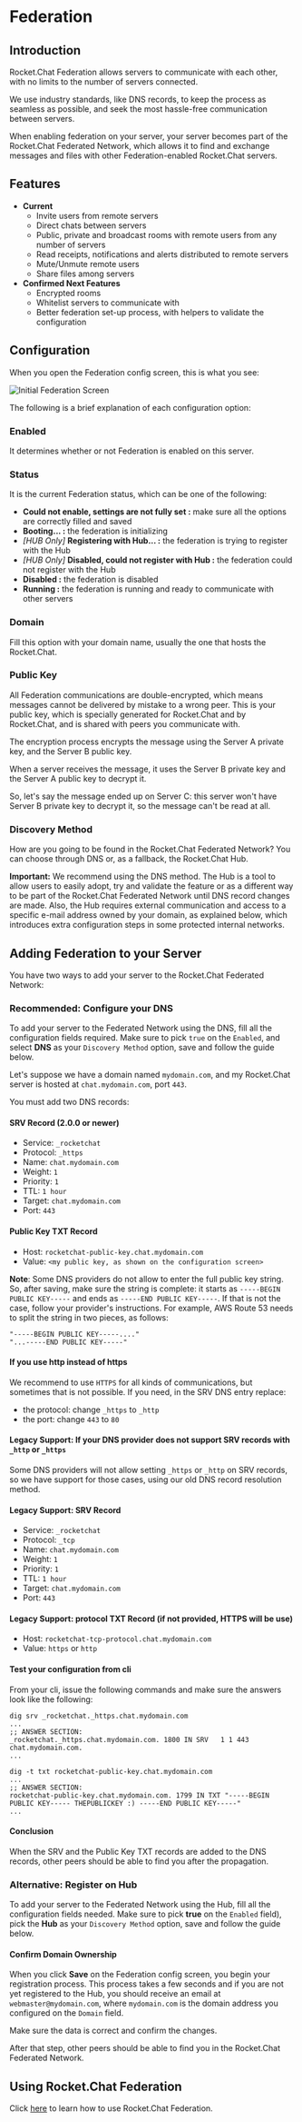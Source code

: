 # Federation

## Introduction

Rocket.Chat Federation allows servers to communicate with each other, with no limits to the number of servers connected.

We use industry standards, like DNS records, to keep the process as seamless as possible, and seek the most hassle-free communication between servers.

When enabling federation on your server, your server becomes part of the Rocket.Chat Federated Network, which allows it to find and exchange messages and files with other Federation-enabled Rocket.Chat servers.

## Features

* **Current**
  * Invite users from remote servers
  * Direct chats between servers
  * Public, private and broadcast rooms with remote users from any number of servers
  * Read receipts, notifications and alerts distributed to remote servers
  * Mute/Unmute remote users
  * Share files among servers
* **Confirmed Next Features**
  * Encrypted rooms
  * Whitelist servers to communicate with
  * Better federation set-up process, with helpers to validate the configuration

## Configuration

When you open the Federation config screen, this is what you see:

![Initial Federation Screen](../../.gitbook/assets/initial.png)

The following is a brief explanation of each configuration option:

### Enabled

It determines whether or not Federation is enabled on this server.

### Status

It is the current Federation status, which can be one of the following:

* **Could not enable, settings are not fully set :** make sure all the options are correctly filled and saved
* **Booting... :** the federation is initializing
* _\[HUB Only\]_ **Registering with Hub... :** the federation is trying to register with the Hub
* _\[HUB Only\]_ **Disabled, could not register with Hub :** the federation could not register with the Hub
* **Disabled :** the federation is disabled
* **Running :** the federation is running and ready to communicate with other servers

### Domain

Fill this option with your domain name, usually the one that hosts the Rocket.Chat.

### Public Key

All Federation communications are double-encrypted, which means messages cannot be delivered by mistake to a wrong peer. This is your public key, which is specially generated for Rocket.Chat and by Rocket.Chat, and is shared with peers you communicate with.

The encryption process encrypts the message using the Server A private key, and the Server B public key.

When a server receives the message, it uses the Server B private key and the Server A public key to decrypt it.

So, let's say the message ended up on Server C: this server won't have Server B private key to decrypt it, so the message can't be read at all.

### Discovery Method

How are you going to be found in the Rocket.Chat Federated Network? You can choose through DNS or, as a fallback, the Rocket.Chat Hub.

**Important:** We recommend using the DNS method. The Hub is a tool to allow users to easily adopt, try and validate the feature or as a different way to be part of the Rocket.Chat Federated Network until DNS record changes are made. Also, the Hub requires external communication and access to a specific e-mail address owned by your domain, as explained below, which introduces extra configuration steps in some protected internal networks.

## Adding Federation to your Server

You have two ways to add your server to the Rocket.Chat Federated Network:

### Recommended: Configure your DNS

To add your server to the Federated Network using the DNS, fill all the configuration fields required. Make sure to pick `true` on the `Enabled`, and select **DNS** as your `Discovery Method` option, save and follow the guide below.

Let's suppose we have a domain named `mydomain.com`, and my Rocket.Chat server is hosted at `chat.mydomain.com`, port `443`.

You must add two DNS records:

#### SRV Record \(2.0.0 or newer\)

* Service: `_rocketchat`
* Protocol: `_https`
* Name: `chat.mydomain.com`
* Weight: `1`
* Priority: `1`
* TTL: `1 hour`
* Target: `chat.mydomain.com`
* Port: `443`

#### Public Key TXT Record

* Host: `rocketchat-public-key.chat.mydomain.com`
* Value: `<my public key, as shown on the configuration screen>`

**Note**: Some DNS providers do not allow to enter the full public key string. So, after saving, make sure the string is complete: it starts as `-----BEGIN PUBLIC KEY-----` and ends as `-----END PUBLIC KEY-----`. If that is not the case, follow your provider's instructions. For example, AWS Route 53 needs to split the string in two pieces, as follows:

```text
"-----BEGIN PUBLIC KEY-----...."
"...-----END PUBLIC KEY-----"
```

#### If you use http instead of https

We recommend to use `HTTPS` for all kinds of communications, but sometimes that is not possible. If you need, in the SRV DNS entry replace:

* the protocol: change `_https` to `_http`
* the port: change `443` to `80`

#### Legacy Support: If your DNS provider does not support SRV records with `_http` or `_https`

Some DNS providers will not allow setting `_https` or `_http` on SRV records, so we have support for those cases, using our old DNS record resolution method.

#### Legacy Support: SRV Record

* Service: `_rocketchat`
* Protocol: `_tcp`
* Name: `chat.mydomain.com`
* Weight: `1`
* Priority: `1`
* TTL: `1 hour`
* Target: `chat.mydomain.com`
* Port: `443`

#### Legacy Support: protocol TXT Record \(if not provided, HTTPS will be use\)

* Host: `rocketchat-tcp-protocol.chat.mydomain.com`
* Value: `https` or `http`

#### Test your configuration from cli

From your cli, issue the following commands and make sure the answers look like the following:

```
dig srv _rocketchat._https.chat.mydomain.com
...
;; ANSWER SECTION:
_rocketchat._https.chat.mydomain.com. 1800 IN SRV	1 1 443 chat.mydomain.com.
...

dig -t txt rocketchat-public-key.chat.mydomain.com
...
;; ANSWER SECTION:
rocketchat-public-key.chat.mydomain.com. 1799 IN TXT "-----BEGIN PUBLIC KEY----- THEPUBLICKEY :) -----END PUBLIC KEY-----"
...
```

#### Conclusion

When the SRV and the Public Key TXT records are added to the DNS records, other peers should be able to find you after the propagation.

### Alternative: Register on Hub

To add your server to the Federated Network using the Hub, fill all the configuration fields needed. Make sure to pick **true** on the `Enabled` field\), pick the **Hub** as your `Discovery Method` option, save and follow the guide below.

#### Confirm Domain Ownership

When you click **Save** on the Federation config screen, you begin your registration process. This process takes a few seconds and if you are not yet registered to the Hub, you should receive an email at `webmaster@mydomain.com`, where `mydomain.com` is the domain address you configured on the `Domain` field.

Make sure the data is correct and confirm the changes.

After that step, other peers should be able to find you in the Rocket.Chat Federated Network.

## Using Rocket.Chat Federation

Click [here](../user-guides/talking-to-users-from-another-server.md) to learn how to use Rocket.Chat Federation.

